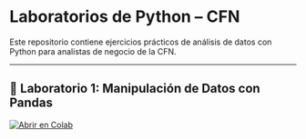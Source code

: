 # Laboratorios de Python – CFN

Este repositorio contiene ejercicios prácticos de análisis de datos con Python para analistas de negocio de la CFN.

---

## 🔹 Laboratorio 1: Manipulación de Datos con Pandas

[![Abrir en Colab](https://colab.research.google.com/assets/colab-badge.svg)](https://colab.research.google.com/github/juliabravog/python-cfn-labs/blob/main/Laboratorio_1_Python_CFNL.ipynb)
